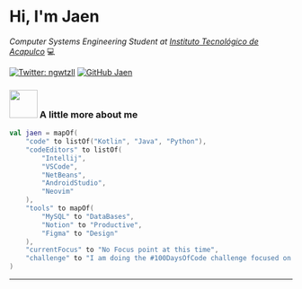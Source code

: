 # Hi, I'm Jaen

_Computer Systems Engineering Student at [Instituto Tecnológico de Acapulco](https://acapulco.tecnm.mx)_ 💻

<!---_Future developer of mobile applications with [Kotlin](https://kotlinlang.org) and [Swift](https://swift.org)_ 🔬/--->

[![Twitter: ngwtzll](https://img.shields.io/twitter/follow/ngwtzll?style=social)](https://twitter.com/ngwtzll)
[![GitHub Jaen](https://img.shields.io/github/followers/jaennova?label=follow&style=social)](https://github.com/jaennova)

### <img src="https://media.giphy.com/media/VgCDAzcKvsR6OM0uWg/giphy.gif" width="50"> A little more about me  

```kotlin
val jaen = mapOf(
    "code" to listOf("Kotlin", "Java", "Python"),
    "codeEditors" to listOf(
        "Intellij", 
        "VSCode", 
        "NetBeans", 
        "AndroidStudio", 
        "Neovim"
    ),
    "tools" to mapOf(
        "MySQL" to "DataBases",
        "Notion" to "Productive",
        "Figma" to "Design"
    ),
    "currentFocus" to "No Focus point at this time",
    "challenge" to "I am doing the #100DaysOfCode challenge focused on Kotlin for Android"
)

```

---
